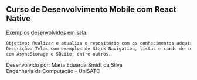 ## Curso de Desenvolvimento Mobile com React Native

Exemplos desenvolvidos em sala.

```bash
Objetivo: Realizar e atualiza o repositório com os conhecimentos adquiridos em sala.
Descrição: Telas com exemplos de Stack Navigation, listas e cards de componentes, persistência de dados
com AsyncStorage e SQLite, entre outros.
```
Desenvolvido por: Maria Eduarda Smidt da Silva  
Engenharia da Computação - UniSATC
